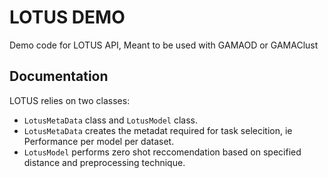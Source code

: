 # LOTUS DEMO
Demo code for LOTUS API, Meant to be used with GAMAOD or GAMAClust
## Documentation
LOTUS relies on two classes:
* `LotusMetaData` class and `LotusModel` class.
* `LotusMetaData` creates the metadat required for task selecition, ie Performance per model per dataset.
* `LotusModel` performs zero shot reccomendation based on specified distance and preprocessing technique.
